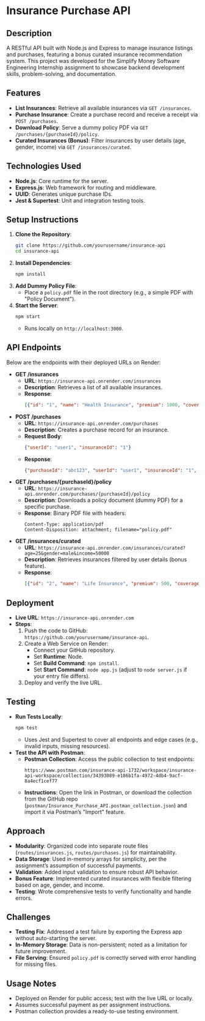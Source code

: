 # Insurance Purchase API

## Description
A RESTful API built with Node.js and Express to manage insurance listings and purchases, featuring a bonus curated insurance recommendation system. This project was developed for the Simplify Money Software Engineering Internship assignment to showcase backend development skills, problem-solving, and documentation.

## Features
- **List Insurances**: Retrieve all available insurances via `GET /insurances`.
- **Purchase Insurance**: Create a purchase record and receive a receipt via `POST /purchases`.
- **Download Policy**: Serve a dummy policy PDF via `GET /purchases/{purchaseId}/policy`.
- **Curated Insurances (Bonus)**: Filter insurances by user details (age, gender, income) via `GET /insurances/curated`.

## Technologies Used
- **Node.js**: Core runtime for the server.
- **Express.js**: Web framework for routing and middleware.
- **UUID**: Generates unique purchase IDs.
- **Jest & Supertest**: Unit and integration testing tools.

## Setup Instructions
1. **Clone the Repository**:
   ```bash
   git clone https://github.com/yourusername/insurance-api
   cd insurance-api
   ```
2. **Install Dependencies**:
   ```bash
   npm install
   ```
3. **Add Dummy Policy File**:
   - Place a `policy.pdf` file in the root directory (e.g., a simple PDF with "Policy Document").
4. **Start the Server**:
   ```bash
   npm start
   ```
   - Runs locally on `http://localhost:3000`.

## API Endpoints
Below are the endpoints with their deployed URLs on Render:
- **GET /insurances**
  - **URL**: `https://insurance-api.onrender.com/insurances`
  - **Description**: Retrieves a list of all available insurances.
  - **Response**: 
    ```json
    [{"id": "1", "name": "Health Insurance", "premium": 1000, "coverage": "Up to $100,000"}, ...]
    ```
- **POST /purchases**
  - **URL**: `https://insurance-api.onrender.com/purchases`
  - **Description**: Creates a purchase record for an insurance.
  - **Request Body**: 
    ```json
    {"userId": "user1", "insuranceId": "1"}
    ```
  - **Response**: 
    ```json
    {"purchaseId": "abc123", "userId": "user1", "insuranceId": "1", "purchaseDate": "2025-03-26T12:00:00Z"}
    ```
- **GET /purchases/{purchaseId}/policy**
  - **URL**: `https://insurance-api.onrender.com/purchases/{purchaseId}/policy`
  - **Description**: Downloads a policy document (dummy PDF) for a specific purchase.
  - **Response**: Binary PDF file with headers:
    ```
    Content-Type: application/pdf
    Content-Disposition: attachment; filename="policy.pdf"
    ```
- **GET /insurances/curated**
  - **URL**: `https://insurance-api.onrender.com/insurances/curated?age=25&gender=male&income=50000`
  - **Description**: Retrieves insurances filtered by user details (bonus feature).
  - **Response**: 
    ```json
    [{"id": "2", "name": "Life Insurance", "premium": 500, "coverage": "Up to $50,000"}, ...]
    ```

## Deployment
- **Live URL**: `https://insurance-api.onrender.com`
- **Steps**:
  1. Push the code to GitHub: `https://github.com/yourusername/insurance-api`.
  2. Create a Web Service on Render:
     - Connect your GitHub repository.
     - Set **Runtime**: Node.
     - Set **Build Command**: `npm install`.
     - Set **Start Command**: `node app.js` (adjust to `node server.js` if your entry file differs).
  3. Deploy and verify the live URL.

## Testing
- **Run Tests Locally**:
   ```bash
   npm test
   ```
   - Uses Jest and Supertest to cover all endpoints and edge cases (e.g., invalid inputs, missing resources).
- **Test the API with Postman**:
  - **Postman Collection**: Access the public collection to test endpoints:
    ```
    https://www.postman.com/insurance-api-1732/workspace/insurance-api-workspace/collection/34393089-e186b1fa-4972-4db4-9acf-8a4ecf1cef77
    ```
  - **Instructions**: Open the link in Postman, or download the collection from the GitHub repo (`postman/Insurance_Purchase_API.postman_collection.json`) and import it via Postman’s "Import" feature.

## Approach
- **Modularity**: Organized code into separate route files (`routes/insurances.js`, `routes/purchases.js`) for maintainability.
- **Data Storage**: Used in-memory arrays for simplicity, per the assignment’s assumption of successful payments.
- **Validation**: Added input validation to ensure robust API behavior.
- **Bonus Feature**: Implemented curated insurances with flexible filtering based on age, gender, and income.
- **Testing**: Wrote comprehensive tests to verify functionality and handle errors.

## Challenges
- **Testing Fix**: Addressed a test failure by exporting the Express app without auto-starting the server.
- **In-Memory Storage**: Data is non-persistent; noted as a limitation for future improvement.
- **File Serving**: Ensured `policy.pdf` is correctly served with error handling for missing files.


## Usage Notes
- Deployed on Render for public access; test with the live URL or locally.
- Assumes successful payment as per assignment instructions.
- Postman collection provides a ready-to-use testing environment.

